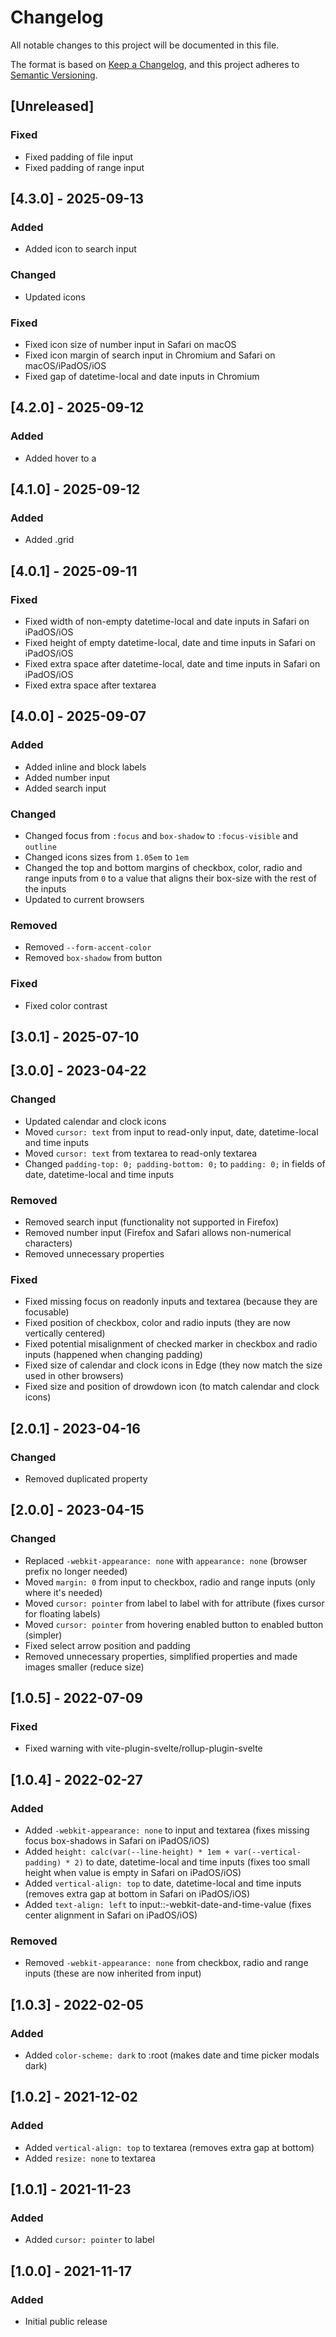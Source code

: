 # Changelog

All notable changes to this project will be documented in this file.

The format is based on [Keep a Changelog](https://keepachangelog.com/en/1.0.0/),
and this project adheres to [Semantic Versioning](https://semver.org/spec/v2.0.0.html).


## [Unreleased]

### Fixed

- Fixed padding of file input
- Fixed padding of range input


## [4.3.0] - 2025-09-13

### Added

- Added icon to search input

### Changed

- Updated icons

### Fixed

- Fixed icon size of number input in Safari on macOS
- Fixed icon margin of search input in Chromium and Safari on macOS/iPadOS/iOS
- Fixed gap of datetime-local and date inputs in Chromium


## [4.2.0] - 2025-09-12

### Added

- Added hover to a


## [4.1.0] - 2025-09-12

### Added

- Added .grid


## [4.0.1] - 2025-09-11

### Fixed

- Fixed width of non-empty datetime-local and date inputs in Safari on iPadOS/iOS
- Fixed height of empty datetime-local, date and time inputs in Safari on iPadOS/iOS
- Fixed extra space after datetime-local, date and time inputs in Safari on iPadOS/iOS
- Fixed extra space after textarea


## [4.0.0] - 2025-09-07

### Added

- Added inline and block labels
- Added number input
- Added search input

### Changed

- Changed focus from `:focus` and `box-shadow` to `:focus-visible` and `outline`
- Changed icons sizes from `1.05em` to `1em`
- Changed the top and bottom margins of checkbox, color, radio and range inputs from `0` to a value that aligns their box-size with the rest of the inputs
- Updated to current browsers

### Removed

- Removed `--form-accent-color`
- Removed `box-shadow` from button

### Fixed

- Fixed color contrast


## [3.0.1] - 2025-07-10


## [3.0.0] - 2023-04-22

### Changed

- Updated calendar and clock icons
- Moved `cursor: text` from input to read-only input, date, datetime-local and time inputs
- Moved `cursor: text` from textarea to read-only textarea
- Changed `padding-top: 0; padding-bottom: 0;` to `padding: 0;` in fields of date, datetime-local and time inputs

### Removed

- Removed search input (functionality not supported in Firefox)
- Removed number input (Firefox and Safari allows non-numerical characters)
- Removed unnecessary properties

### Fixed

- Fixed missing focus on readonly inputs and textarea (because they are focusable)
- Fixed position of checkbox, color and radio inputs (they are now vertically centered)
- Fixed potential misalignment of checked marker in checkbox and radio inputs (happened when changing padding)
- Fixed size of calendar and clock icons in Edge (they now match the size used in other browsers)
- Fixed size and position of drowdown icon (to match calendar and clock icons)


## [2.0.1] - 2023-04-16

### Changed

- Removed duplicated property


## [2.0.0] - 2023-04-15

### Changed

- Replaced `-webkit-appearance: none` with `appearance: none` (browser prefix no longer needed)
- Moved `margin: 0` from input to checkbox, radio and range inputs (only where it's needed)
- Moved `cursor: pointer` from label to label with for attribute (fixes cursor for floating labels)
- Moved `cursor: pointer` from hovering enabled button to enabled button (simpler)
- Fixed select arrow position and padding
- Removed unnecessary properties, simplified properties and made images smaller (reduce size)


## [1.0.5] - 2022-07-09

### Fixed

- Fixed warning with vite-plugin-svelte/rollup-plugin-svelte


## [1.0.4] - 2022-02-27

### Added

- Added `-webkit-appearance: none` to input and textarea (fixes missing focus box-shadows in Safari on iPadOS/iOS)
- Added `height: calc(var(--line-height) * 1em + var(--vertical-padding) * 2)` to date, datetime-local and time inputs (fixes too small height when value is empty in Safari on iPadOS/iOS)
- Added `vertical-align: top` to date, datetime-local and time inputs (removes extra gap at bottom in Safari on iPadOS/iOS)
- Added `text-align: left` to input::-webkit-date-and-time-value (fixes center alignment in Safari on iPadOS/iOS)

### Removed

- Removed `-webkit-appearance: none` from checkbox, radio and range inputs (these are now inherited from input)


## [1.0.3] - 2022-02-05

### Added

- Added `color-scheme: dark` to :root (makes date and time picker modals dark)


## [1.0.2] - 2021-12-02

### Added

- Added `vertical-align: top` to textarea (removes extra gap at bottom)
- Added `resize: none` to textarea


## [1.0.1] - 2021-11-23

### Added

- Added `cursor: pointer` to label


## [1.0.0] - 2021-11-17

### Added

- Initial public release

